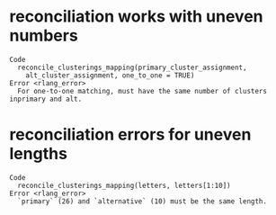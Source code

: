 # reconciliation works with uneven numbers

    Code
      reconcile_clusterings_mapping(primary_cluster_assignment,
        alt_cluster_assignment, one_to_one = TRUE)
    Error <rlang_error>
      For one-to-one matching, must have the same number of clusters inprimary and alt.

# reconciliation errors for uneven lengths

    Code
      reconcile_clusterings_mapping(letters, letters[1:10])
    Error <rlang_error>
      `primary` (26) and `alternative` (10) must be the same length.

